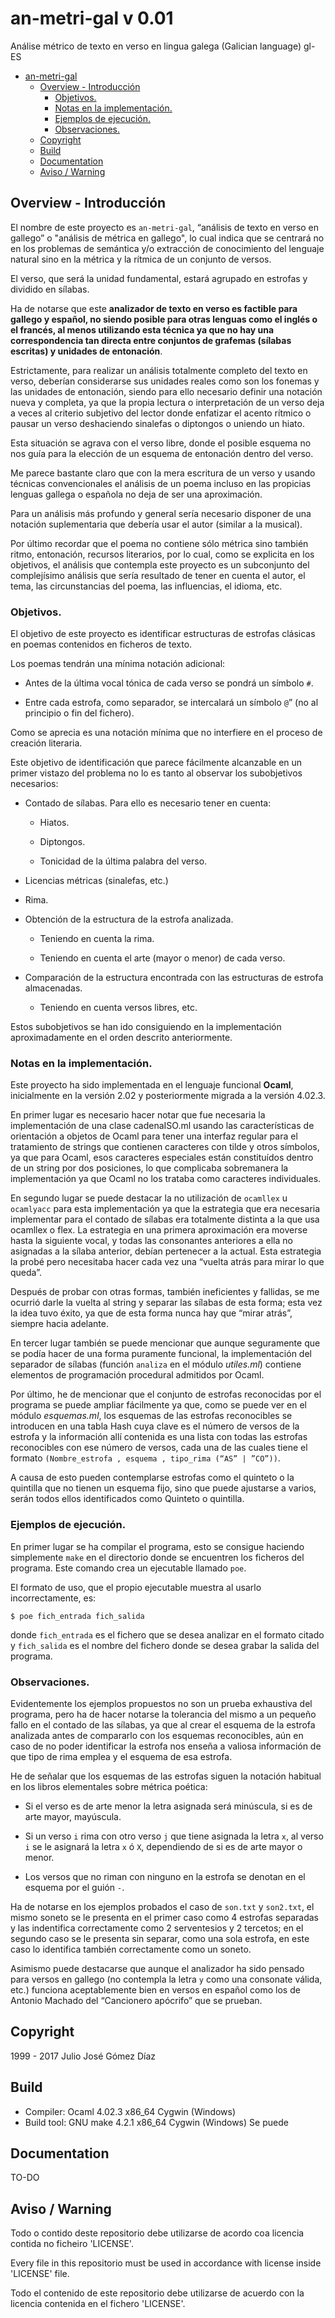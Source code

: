 # an-metri-gal v 0.01
Análise métrico de texto en verso en lingua galega (Galician language) gl-ES

<!-- TOC depthFrom:1 depthTo:6 withLinks:1 updateOnSave:1 orderedList:0 -->

- [an-metri-gal](#an-metri-gal)
	- [Overview - Introducción](#overview-introduccin)
		- [Objetivos.](#objetivos)
		- [Notas en la implementación.](#notas-en-la-implementacin)
		- [Ejemplos de ejecución.](#ejemplos-de-ejecucin)
		- [Observaciones.](#observaciones)
	- [Copyright](#copyright)
	- [Build](#build)
	- [Documentation](#documentation)
	- [Aviso / Warning](#aviso-warning)

<!-- /TOC -->
## Overview - Introducción

El nombre de este proyecto es `an-metri-gal`, “análisis de texto en verso en gallego” o "análisis de métrica en gallego", lo cual indica que se centrará no en los problemas de semántica y/o extracción de conocimiento del lenguaje natural sino en la métrica y la rítmica de
un conjunto de versos.

El verso, que será la unidad fundamental, estará agrupado en estrofas y dividido en sílabas.

Ha de notarse que este __analizador de texto en verso es factible para gallego y español, no siendo posible para otras lenguas como el inglés o el francés, al menos utilizando esta técnica ya que no hay una correspondencia tan directa entre conjuntos de grafemas (sílabas
escritas) y unidades de entonación__.

Estrictamente, para realizar un análisis totalmente completo del texto en verso, deberían considerarse sus unidades reales como son los fonemas y las unidades de entonación, siendo para ello necesario definir una notación nueva y completa, ya que la propia lectura o interpretación de un verso deja a veces al criterio subjetivo del lector donde enfatizar el acento rítmico o pausar un verso deshaciendo sinalefas o diptongos o uniendo un hiato.

Esta situación se agrava con el verso libre, donde el posible esquema no nos guía para la elección de un esquema de entonación dentro del verso.

Me parece bastante claro que con la mera escritura de un verso y usando técnicas convencionales el análisis de un poema incluso en las propicias lenguas gallega o española no deja de ser una aproximación.

Para un análisis más profundo y general sería necesario disponer de una notación suplementaria que debería usar el autor (similar a la musical).

Por último recordar que el poema no contiene sólo métrica sino también ritmo, entonación, recursos literarios, por lo cual, como se explicita en los objetivos, el análisis que contempla este proyecto es un subconjunto del complejísimo análisis que sería resultado de tener en cuenta el autor, el tema, las circunstancias del poema, las influencias,
el idioma, etc.

### Objetivos.

El objetivo de este proyecto es identificar estructuras de estrofas clásicas en poemas contenidos en ficheros de texto.

Los poemas tendrán una mínima notación adicional:

-   Antes de la última vocal tónica de cada verso se pondrá un símbolo `#`.

-   Entre cada estrofa, como separador, se intercalará un símbolo `@`” (no al principio o fin del fichero).

Como se aprecia es una notación mínima que no interfiere en el proceso de creación literaria.

Este objetivo de identificación que parece fácilmente alcanzable en un primer vistazo del problema no lo es tanto al observar los subobjetivos necesarios:

-   Contado de sílabas. Para ello es necesario tener en cuenta:

	-   Hiatos.

	-   Diptongos.

	-   Tonicidad de la última palabra del verso.

-   Licencias métricas (sinalefas, etc.)

-   Rima.

-   Obtención de la estructura de la estrofa analizada.

	-   Teniendo en cuenta la rima.

	-   Teniendo en cuenta el arte (mayor o menor) de cada verso.

-   Comparación de la estructura encontrada con las estructuras de estrofa almacenadas.

	-   Teniendo en cuenta versos libres, etc.

Estos subobjetivos se han ido consiguiendo en la implementación aproximadamente en el orden descrito anteriormente.

### Notas en la implementación.

Este proyecto ha sido implementada en el lenguaje funcional __Ocaml__, inicialmente en la versión 2.02 y posteriormente migrada a la versión 4.02.3.

En primer lugar es necesario hacer notar que fue necesaria la
implementación de una clase cadenaISO.ml usando las características de orientación a objetos de Ocaml para tener una interfaz regular para el tratamiento de strings que contienen caracteres con tilde y otros símbolos, ya que para Ocaml, esos caracteres especiales están constituídos dentro de un string por dos posiciones, lo que complicaba sobremanera la implementación ya que Ocaml no los trataba como caracteres individuales.

En segundo lugar se puede destacar la no utilización de `ocamllex`  u `ocamlyacc` para esta implementación ya que la estrategia que era necesaria implementar para el contado de sílabas era totalmente distinta a la que usa ocamllex o flex. La estrategia en una primera aproximación era moverse hasta la siguiente vocal, y todas las consonantes anteriores
a ella no asignadas a la sílaba anterior, debían pertenecer a la actual.
Esta estrategia la probé pero necesitaba hacer cada vez una “vuelta atrás para mirar lo que queda”.

Después de probar con otras formas, también ineficientes y fallidas, se me ocurrió darle la vuelta al string y separar las sílabas de esta forma; esta vez la idea tuvo éxito, ya que de esta forma nunca hay que “mirar atrás”, siempre hacia adelante.

En tercer lugar también se puede mencionar que aunque seguramente que se podía hacer de una forma puramente funcional, la implementación del separador de sílabas (función `analiza` en el módulo *utiles.ml*) contiene elementos de programación procedural admitidos por Ocaml.

Por último, he de mencionar que el conjunto de estrofas reconocidas por el programa se puede ampliar fácilmente ya que, como se puede ver en el módulo *esquemas.ml*, los esquemas de las estrofas reconocibles se introducen en una tabla Hash cuya clave es el número de versos de la estrofa y la información allí contenida es una lista con todas las
estrofas reconocibles con ese número de versos, cada una de las cuales tiene el formato `(Nombre_estrofa , esquema , tipo_rima (“AS” | ”CO”))`.

A causa de esto pueden contemplarse estrofas como el quinteto o la quintilla que no tienen un esquema fijo, sino que puede ajustarse a varios, serán todos ellos identificados como Quinteto o quintilla.

### Ejemplos de ejecución.

En primer lugar se ha compilar el programa, esto se consigue haciendo simplemente `make` en el directorio donde se encuentren los ficheros del programa. Este comando crea un ejecutable llamado `poe`.

El formato de uso, que el propio ejecutable muestra al usarlo
incorrectamente, es:

```
$ poe fich_entrada fich_salida
```

donde `fich_entrada` es el fichero que se desea analizar en el formato citado y `fich_salida` es el nombre del fichero donde se desea grabar la salida del programa.

### Observaciones.

Evidentemente los ejemplos propuestos no son un prueba exhaustiva del programa, pero ha de hacer notarse la tolerancia del mismo a un pequeño fallo en el contado de las sílabas, ya que al crear el esquema de la estrofa analizada antes de compararlo con los esquemas reconocibles, aún
en caso de no poder identificar la estrofa nos enseña a valiosa información de que tipo de rima emplea y el esquema de esa estrofa.

He de señalar que los esquemas de las estrofas siguen la notación habitual en los libros elementales sobre métrica poética:

-   Si el verso es de arte menor la letra asignada será minúscula, si es de arte mayor, mayúscula.

-   Si un verso `i` rima con otro verso `j` que tiene asignada la letra `x`, al verso `i` se le asignará la letra `x` ó `X`, dependiendo de si es de arte mayor o menor.

-   Los versos que no riman con ninguno en la estrofa se denotan en el esquema por el guión `-`.

Ha de notarse en los ejemplos probados el caso de `son.txt` y
`son2.txt`, el mismo soneto se le presenta en el primer caso como 4 estrofas separadas y las indentifica correctamente como 2 serventesios y 2 tercetos; en el segundo caso se le presenta sin separar, como una sola estrofa, en este caso lo identifica también correctamente como un soneto.

Asimismo puede destacarse que aunque el analizador ha sido pensado para versos en gallego (no contempla la letra `y` como una consonate válida, etc.) funciona aceptablemente bien en versos en español como los de Antonio Machado del “Cancionero apócrifo” que se prueban.


## Copyright
1999 - 2017 Julio José Gómez Díaz

## Build
  - Compiler: Ocaml 4.02.3 x86_64 Cygwin (Windows)
  - Build tool: GNU make 4.2.1 x86_64 Cygwin (Windows)
Se puede
## Documentation

TO-DO

## Aviso / Warning
Todo o contido deste repositorio debe utilizarse de acordo coa licencia contida no ficheiro 'LICENSE'.

Every file in this repositorio must be used in accordance with license inside 'LICENSE' file.

Todo el contenido de este repositorio debe utilizarse de acuerdo con la licencia contenida en el fichero 'LICENSE'.
